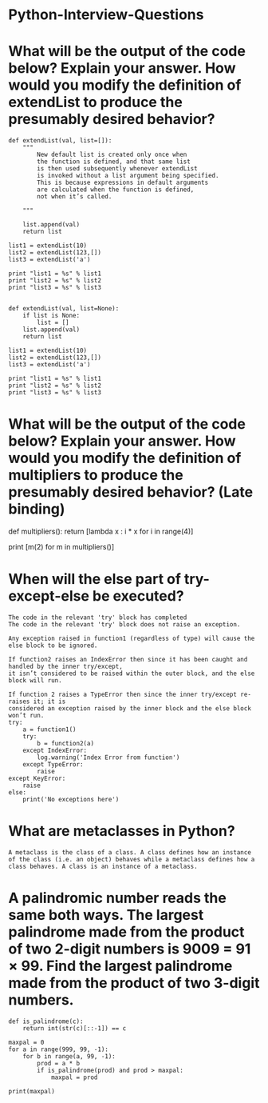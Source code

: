 # Python-Interview-Questions


# What will be the output of the code below? Explain your answer. How would you modify the definition of extendList to produce the presumably desired behavior?


    def extendList(val, list=[]):
        """
            New default list is created only once when
            the function is defined, and that same list
            is then used subsequently whenever extendList
            is invoked without a list argument being specified.
            This is because expressions in default arguments
            are calculated when the function is defined,
            not when it’s called.

        """
        
        list.append(val)
        return list

    list1 = extendList(10)
    list2 = extendList(123,[])
    list3 = extendList('a')

    print "list1 = %s" % list1
    print "list2 = %s" % list2
    print "list3 = %s" % list3


    def extendList(val, list=None):
        if list is None:
            list = []
        list.append(val)
        return list

    list1 = extendList(10)
    list2 = extendList(123,[])
    list3 = extendList('a')

    print "list1 = %s" % list1
    print "list2 = %s" % list2
    print "list3 = %s" % list3


# What will be the output of the code below? Explain your answer. How would you modify the definition of multipliers to produce the presumably desired behavior? (Late binding)


def multipliers():
    return [lambda x : i * x for i in range(4)]

print [m(2) for m in multipliers()]


# When will the else part of try-except-else be executed?

    The code in the relevant 'try' block has completed
    The code in the relevant 'try' block does not raise an exception.

    Any exception raised in function1 (regardless of type) will cause the else block to be ignored.
    
    If function2 raises an IndexError then since it has been caught and handled by the inner try/except,
    it isn’t considered to be raised within the outer block, and the else block will run.
    
    If function 2 raises a TypeError then since the inner try/except re-raises it; it is 
    considered an exception raised by the inner block and the else block won’t run.
    try:
        a = function1()
        try:
            b = function2(a)
        except IndexError:
            log.warning('Index Error from function')
        except TypeError:
            raise
    except KeyError:
        raise
    else:
        print('No exceptions here')

        
# What are metaclasses in Python?
    A metaclass is the class of a class. A class defines how an instance of the class (i.e. an object) behaves while a metaclass defines how a class behaves. A class is an instance of a metaclass.



# A palindromic number reads the same both ways. The largest palindrome made from the product of two 2-digit numbers is 9009 = 91 × 99. Find the largest palindrome made from the product of two 3-digit numbers.
    def is_palindrome(c):
        return int(str(c)[::-1]) == c

    maxpal = 0
    for a in range(999, 99, -1):
        for b in range(a, 99, -1):
            prod = a * b
            if is_palindrome(prod) and prod > maxpal:
                maxpal = prod

    print(maxpal)


